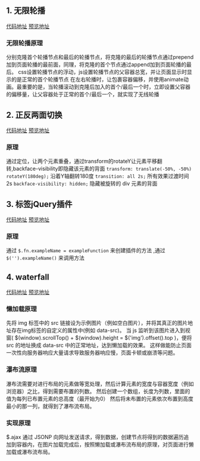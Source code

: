 
## 1. 无限轮播 
[代码地址](https://github.com/gao182/plugin-test/blob/master/carousel.html)
[预览地址](https://gao182.github.io/plugin-test/carousel.html)

### 无限轮播原理
分别克隆首个轮播节点和最后的轮播节点，将克隆的最后的轮播节点通过prepend加到页面轮播的最前面，同理，将克隆的首个节点通过append加到页面轮播的最后。
css设置轮播节点的浮动，js设置轮播节点的父容器总宽，并让页面显示时显示的是正常的首个轮播节点
在左右轮播时，让包裹容器偏移，并使用animate动画。最重要的是，当轮播滚动到克隆后加入的首个/最后一个时，立即设置父容器的偏移量，让父容器处于正常的首个/最后一个，就实现了无线轮播


## 2. 正反两面切换
[代码地址](https://github.com/gao182/plugin-test/blob/master/Login-transform.html)
[预览地址](https://gao182.github.io/plugin-test/Login-transform.html)

### 原理
通过定位，让两个元素重叠，通过transform的rotateY让元素平移翻转,backface-visibility即隐藏该元素的背面
`transform: translate(-50%, -50%) rotateY(180deg);`   沿着Y轴翻转180度
`transition: all 2s;`        所有效果过渡时间2s
`backface-visibility: hidden;`  隐藏被旋转的 div 元素的背面


## 3. 标签jQuery插件
[代码地址](https://github.com/gao182/plugin-test/blob/master/tab_jquery.html)
[预览地址](https://gao182.github.io/plugin-test/tab_jquery.html)

### 原理
通过 `$.fn.exampleName = exampleFunction` 来创建插件的方法 ,通过 `$('').exampleName()` 来调用方法


## 4. waterfall 
[代码地址](https://github.com/gao182/plugin-test/blob/master/waterfall.html)
[预览地址](https://gao182.github.io/plugin-test/waterfall.html)

### 懒加载原理
先将 img 标签中的 src 链接设为示例图片（例如空白图片），并将其真正的图片地址存在img标签的自定义的属性中(例如 data-src)。
当 js 监听到该图片进入到视窗( $(window).scrollTop() + $(window).height = $('img').offset().top )，便将 src 的地址换成 data-src 中的正常地址，达到懒加载的效果。
这样做能防止页面一次性向服务器响应大量请求导致服务器响应慢，页面卡顿或崩溃等问题。

### 瀑布流原理
瀑布流需要对进行布局的元素做等宽处理，然后计算元素的宽度与容器宽度（例如浏览器）之比，得到需要布置的列数。
然后创建一个数组，长度为列数，里面的值为每列已布置元素的总高度（最开始为0）
然后将未布置的元素依次布置到高度最小的那一列，就得到了瀑布流布局。

### 实现原理
$.ajax 通过 JSONP 向网址发送请求，得到数据，创建节点将得到的数据遍历追加到容器内，在图片加载完成后，按照懒加载或瀑布流布局的原理，对页面进行懒加载或瀑布流布局。
